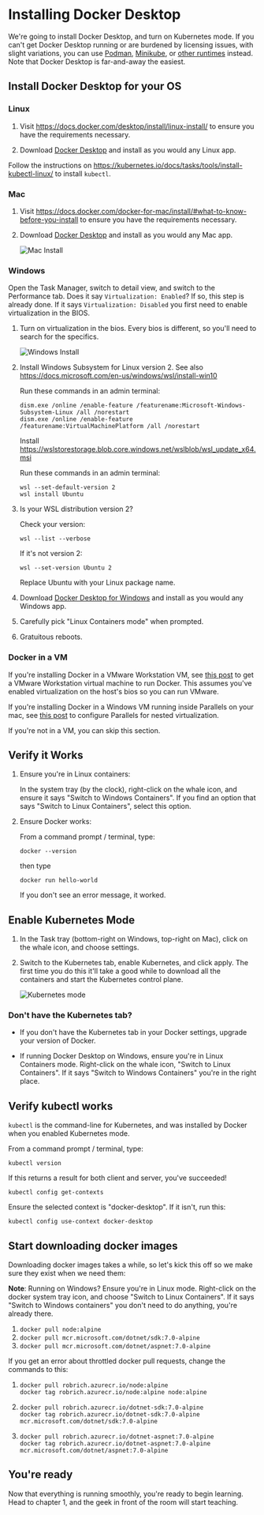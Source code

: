 Installing Docker Desktop
=========================

We're going to install Docker Desktop, and turn on Kubernetes mode.  If you can't get Docker Desktop running or are burdened by licensing issues, with slight variations, you can use [Podman](Podman.md), [Minikube](Minikube.md), or [other runtimes](Other-runtimes.md) instead.  Note that Docker Desktop is far-and-away the easiest.


Install Docker Desktop for your OS
----------------------------------

### Linux

1. Visit https://docs.docker.com/desktop/install/linux-install/ to ensure you have the requirements necessary.

2. Download [Docker Desktop](https://www.docker.com/products/docker-desktop/) and install as you would any Linux app.

Follow the instructions on https://kubernetes.io/docs/tasks/tools/install-kubectl-linux/ to install `kubectl`.


### Mac

1. Visit https://docs.docker.com/docker-for-mac/install/#what-to-know-before-you-install to ensure you have the requirements necessary.

2. Download [Docker Desktop](https://www.docker.com/products/docker-desktop/) and install as you would any Mac app.

   ![Mac Install](mac.png)


### Windows

Open the Task Manager, switch to detail view, and switch to the Performance tab. Does it say `Virtualization: Enabled`? If so, this step is already done. If it says `Virtualization: Disabled` you first need to enable virtualization in the BIOS.

1. Turn on virtualization in the bios.  Every bios is different, so you'll need to search for the specifics.

   ![Windows Install](windows.gif)

2. Install Windows Subsystem for Linux version 2.  See also https://docs.microsoft.com/en-us/windows/wsl/install-win10

   Run these commands in an admin terminal:

   ```
   dism.exe /online /enable-feature /featurename:Microsoft-Windows-Subsystem-Linux /all /norestart
   dism.exe /online /enable-feature /featurename:VirtualMachinePlatform /all /norestart
   ```

   Install https://wslstorestorage.blob.core.windows.net/wslblob/wsl_update_x64.msi

   Run these commands in an admin terminal:

   ```
   wsl --set-default-version 2
   wsl install Ubuntu
   ```

3. Is your WSL distribution version 2?

   Check your version:

   ```
   wsl --list --verbose
   ```

   If it's not version 2:

   ```
   wsl --set-version Ubuntu 2
   ```

   Replace Ubuntu with your Linux package name.

4. Download [Docker Desktop for Windows](https://www.docker.com/products/docker-desktop/) and install as you would any Windows app.

5. Carefully pick "Linux Containers mode" when prompted.

6. Gratuitous reboots.


### Docker in a VM

If you're installing Docker in a VMware Workstation VM, see [this post](https://communities.vmware.com/thread/498837) to get a VMware Workstation virtual machine to run Docker.  This assumes you've enabled virtualization on the host's bios so you can run VMware.

If you're installing Docker in a Windows VM running inside Parallels on your mac, see [this post](http://tattoocoder.com/configure-docker-for-windows-under-parallels/) to configure Parallels for nested virtualization.

If you're not in a VM, you can skip this section.


Verify it Works
---------------

1. Ensure you're in Linux containers:

   In the system tray (by the clock), right-click on the whale icon, and ensure it says "Switch to Windows Containers".  If you find an option that says "Switch to Linux Containers", select this option.

2. Ensure Docker works:

   From a command prompt / terminal, type:

   ```
   docker --version
   ```

   then type

   ```
   docker run hello-world
   ```

   If you don't see an error message, it worked.


Enable Kubernetes Mode
-----------------

1. In the Task tray (bottom-right on Windows, top-right on Mac), click on the whale icon, and choose settings.

2. Switch to the Kubernetes tab, enable Kubernetes, and click apply.  The first time you do this it'll take a good while to download all the containers and start the Kubernetes control plane.

   ![Kubernetes mode](kubernetes-mode.png)

### **Don't have the Kubernetes tab?**

- If you don't have the Kubernetes tab in your Docker settings, upgrade your version of Docker.

- If running Docker Desktop on Windows, ensure you're in Linux Containers mode. Right-click on the whale icon, "Switch to Linux Containers".  If it says "Switch to Windows Containers" you're in the right place.


Verify kubectl works
--------------------

`kubectl` is the command-line for Kubernetes, and was installed by Docker when you enabled Kubernetes mode.

From a command prompt / terminal, type:

```
kubectl version
```

If this returns a result for both client and server, you've succeeded!

```
kubectl config get-contexts
```

Ensure the selected context is "docker-desktop".  If it isn't, run this:

```
kubectl config use-context docker-desktop
```


Start downloading docker images
-------------------------------

Downloading docker images takes a while, so let's kick this off so we make sure they exist when we need them:

**Note**: Running on Windows?  Ensure you're in Linux mode.  Right-click on the docker system tray icon, and choose "Switch to Linux Containers".  If it says "Switch to Windows containers" you don't need to do anything, you're already there.

1. `docker pull node:alpine`
2. `docker pull mcr.microsoft.com/dotnet/sdk:7.0-alpine`
3. `docker pull mcr.microsoft.com/dotnet/aspnet:7.0-alpine`

If you get an error about throttled docker pull requests, change the commands to this:

1. ```
   docker pull robrich.azurecr.io/node:alpine
   docker tag robrich.azurecr.io/node:alpine node:alpine
   ```
2. ```
   docker pull robrich.azurecr.io/dotnet-sdk:7.0-alpine
   docker tag robrich.azurecr.io/dotnet-sdk:7.0-alpine mcr.microsoft.com/dotnet/sdk:7.0-alpine
   ```
3. ```
   docker pull robrich.azurecr.io/dotnet-aspnet:7.0-alpine
   docker tag robrich.azurecr.io/dotnet-aspnet:7.0-alpine mcr.microsoft.com/dotnet/aspnet:7.0-alpine
   ```

You're ready
------------

Now that everything is running smoothly, you're ready to begin learning.  Head to chapter 1, and the geek in front of the room will start teaching.

